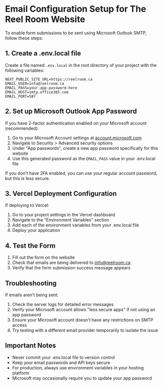 # Email Configuration Setup for The Reel Room Website

To enable form submissions to be sent using Microsoft Outlook SMTP, follow these steps:

## 1. Create a .env.local file

Create a file named `.env.local` in the root directory of your project with the following variables:

```
NEXT_PUBLIC_SITE_URL=https://reelroom.ca
EMAIL_USER=info@reelroom.ca
EMAIL_PASS=your-app-password-here
EMAIL_HOST=smtp.office365.com
EMAIL_PORT=587
```

## 2. Set up Microsoft Outlook App Password

If you have 2-factor authentication enabled on your Microsoft account (recommended):

1. Go to your Microsoft Account settings at [account.microsoft.com](https://account.microsoft.com)
2. Navigate to Security > Advanced security options
3. Under "App passwords", create a new app password specifically for this website
4. Use this generated password as the `EMAIL_PASS` value in your .env.local file

If you don't have 2FA enabled, you can use your regular account password, but this is less secure.

## 3. Vercel Deployment Configuration

If deploying to Vercel:

1. Go to your project settings in the Vercel dashboard
2. Navigate to the "Environment Variables" section
3. Add each of the environment variables from your .env.local file
4. Deploy your application

## 4. Test the Form

1. Fill out the form on the website
2. Check that emails are being delivered to info@reelroom.ca
3. Verify that the form submission success message appears

## Troubleshooting

If emails aren't being sent:

1. Check the server logs for detailed error messages
2. Verify your Microsoft account allows "less secure apps" if not using an app password
3. Ensure your Microsoft account doesn't have any restrictions on SMTP access
4. Try testing with a different email provider temporarily to isolate the issue

## Important Notes

- Never commit your .env.local file to version control
- Keep your email passwords and API keys secure
- For production, always use environment variables in your hosting platform
- Microsoft may occasionally require you to update your app password 